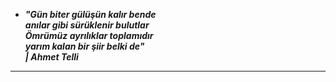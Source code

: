 - ***"Gün biter gülüşün kalır bende <br>
anılar gibi sürüklenir bulutlar <br>
Ömrümüz ayrılıklar toplamıdır <br>
yarım kalan bir şiir belki de" <br> | Ahmet Telli***

____

